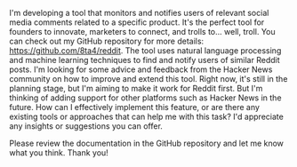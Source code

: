 I'm developing a tool that monitors and notifies users of relevant social media comments related to a specific product. It's the perfect tool for founders to innovate, marketers to connect, and trolls to... well, troll. You can check out my GitHub repository for more details: https://github.com/8ta4/reddit. The tool uses natural language processing and machine learning techniques to find and notify users of similar Reddit posts.
I'm looking for some advice and feedback from the Hacker News community on how to improve and extend this tool. Right now, it's still in the planning stage, but I'm aiming to make it work for Reddit first. But I'm thinking of adding support for other platforms such as Hacker News in the future. How can I effectively implement this feature, or are there any existing tools or approaches that can help me with this task? I'd appreciate any insights or suggestions you can offer.

Please review the documentation in the GitHub repository and let me know what you think. Thank you!
